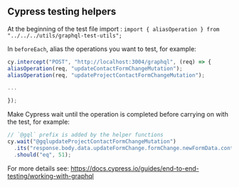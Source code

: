 ## Cypress testing helpers

At the beginning of the test file import : `import { aliasOperation } from "../../../utils/graphql-test-utils";`

In `beforeEach`, alias the operations you want to test, for example:

```typescript
cy.intercept("POST", "http://localhost:3004/graphql", (req) => {
aliasOperation(req, "updateContactFormChangeMutation");
aliasOperation(req, "updateProjectContactFormChangeMutation");

...

});
```

Make Cypress wait until the operation is completed before carrying on with the test, for example:

```typescript
// `@gql` prefix is added by the helper functions
cy.wait("@gqlupdateProjectContactFormChangeMutation")
  .its("response.body.data.updateFormChange.formChange.newFormData.contactId")
  .should("eq", 51);
```

For more details see: https://docs.cypress.io/guides/end-to-end-testing/working-with-graphql
